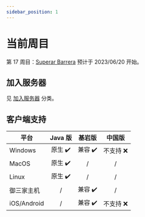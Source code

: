 ```yaml
---
sidebar_position: 1
---
```


# 当前周目

第 17 周目：[Superar Barrera](/blog/s17) 预计于 2023/06/20 开始。

## 加入服务器

见 [加入服务器](/docs/category/加入服务器) 分类。

## 客户端支持

| 平台        | Java 版 |  基岩版  |  中国版   |
| ----------- | :-----: | :-----: | :-----: |
| Windows     | 原生 ✔️ | 兼容 ✔️ | 不支持 ❌ |
| MacOS       | 原生 ✔️ |    /    |     /    |
| Linux       | 原生 ✔️ |    /    |     /    |
| 御三家主机    |    /    | 兼容 ✔️ |     /    |
| iOS/Android |    /    | 兼容 ✔️ | 不支持 ❌ |


